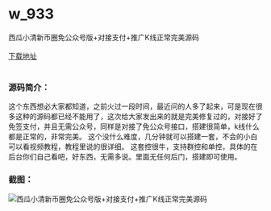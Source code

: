 # w_933
西瓜小清新币圈免公众号版+对接支付+推广K线正常完美源码
<br/></br>
[下载地址](https://www.uuid2.com/933.html "下载地址")
<br/></br>
<h3>源码简介：</h3>
<p>这个东西想必大家都知道，之前火过一段时间，最近问的人多了起来，可是现在很多这种的源码都已经不能用了，这次给大家发出来的就是完美修复过的，对接好了免签支付，并且无需公众号，同样是对接了免公众号接口，搭建很简单，k线什么都是正常的，非常完美。
这个没什么难度，几分钟就可以搭建一套，不会的小白可以看视频教程，教程里说的很详细。
这套控很牛，支持群控和单控，具体的在后台你们自己看吧，好东西，无需多说。里面无任何后门，搭建即可使用。<p>
<h3>截图：</h3>
<img src="https://www.uuid2.com/wp-content/uploads/img/202105/c89e68c651.jpg" alt="西瓜小清新币圈免公众号版+对接支付+推广K线正常完美源码">
